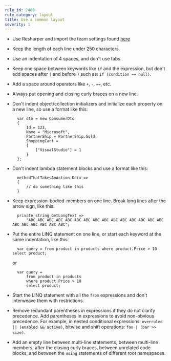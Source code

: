 ```yaml
---
rule_id: 2400
rule_category: layout
title: Use a common layout
severity: 1
---
```

- Use Resharper and import the team settings found [here](https://timemoto.atlassian.net/wiki/spaces/TIM/pages/46956545/Developer+workflow)

- Keep the length of each line under 250 characters.

- Use an indentation of 4 spaces, and don't use tabs

- Keep one space between keywords like `if` and the expression, but don't add spaces after `(` and before `)` such as: `if (condition == null)`.

- Add a space around operators like `+`, `-`, `==`, etc.

- Always put opening and closing curly braces on a new line.

- Don't indent object/collection initializers and initialize each property on a new line, so use a format like this: 

		var dto = new ConsumerDto
		{
			Id = 123,
			Name = "Microsoft",
			PartnerShip = PartnerShip.Gold,
			ShoppingCart =
			{
				["VisualStudio"] = 1
			}
		};

- Don't indent lambda statement blocks and use a format like this:

		methodThatTakesAnAction.Do(x =>
		{ 
			// do something like this 
		}

- Keep expression-bodied-members on one line. Break long lines after the arrow sign, like this:

		private string GetLongText =>
			"ABC ABC ABC ABC ABC ABC ABC ABC ABC ABC ABC ABC ABC ABC ABC ABC ABC ABC ABC ABC ABC";

- Put the entire LINQ statement on one line, or start each keyword at the same indentation, like this:

		var query = from product in products where product.Price > 10 select product;

  	or

		var query =  
		    from product in products  
		    where product.Price > 10  
		    select product;

- Start the LINQ statement with all the `from` expressions and don't interweave them with restrictions.

- Remove redundant parentheses in expressions if they do not clarify precedence. Add parentheses in expressions to avoid non-obvious precedence. For example, in nested conditional expressions: `overruled || (enabled && active)`, bitwise and shift operations: `foo | (bar >> size)`.

- Add an empty line between multi-line statements, between multi-line members, after the closing curly braces, between unrelated code blocks, and between the `using` statements of different root namespaces.
